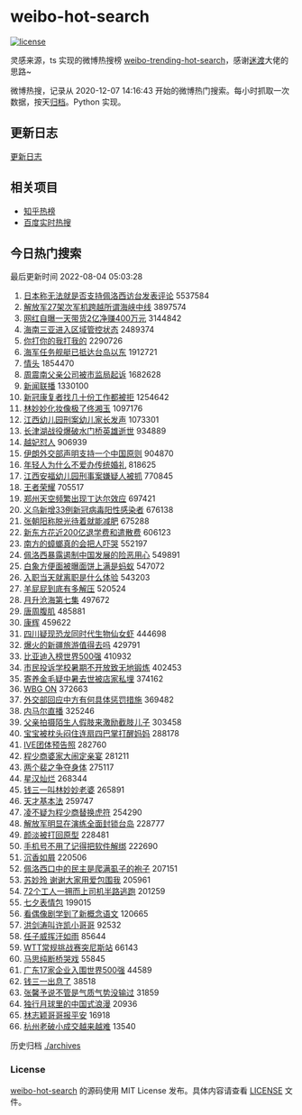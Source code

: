 # weibo-hot-search

[![license](https://img.shields.io/github/license/Arrackisarookie/weibo-hot-search)](https://github.com/Arrackisarookie/weibo-hot-search/blob/master/LICENSE)

灵感来源，ts 实现的微博热搜榜 [weibo-trending-hot-search](https://github.com/justjavac/weibo-trending-hot-search)，感谢[迷渡](https://github.com/justjavac)大佬的思路~

微博热搜，记录从 2020-12-07 14:16:43 开始的微博热门搜索。每小时抓取一次数据，按天[归档](./archives)。Python 实现。

## 更新日志
[更新日志](./UPDATE.md)

## 相关项目
+ [知乎热榜](https://github.com/Arrackisarookie/zhihu-top-search)
+ [百度实时热搜](https://github.com/Arrackisarookie/baidu-hot-search)

## 今日热门搜索

<!-- Rank Begin -->

最后更新时间 2022-08-04 05:03:28

1. [日本称无法就是否支持佩洛西访台发表评论](https://s.weibo.com/weibo?q=%23%E6%97%A5%E6%9C%AC%E7%A7%B0%E6%97%A0%E6%B3%95%E5%B0%B1%E6%98%AF%E5%90%A6%E6%94%AF%E6%8C%81%E4%BD%A9%E6%B4%9B%E8%A5%BF%E8%AE%BF%E5%8F%B0%E5%8F%91%E8%A1%A8%E8%AF%84%E8%AE%BA%23&Refer=top) 5537584
1. [解放军27架次军机跨越所谓海峡中线](https://s.weibo.com/weibo?q=%23%E8%A7%A3%E6%94%BE%E5%86%9B27%E6%9E%B6%E6%AC%A1%E5%86%9B%E6%9C%BA%E8%B7%A8%E8%B6%8A%E6%89%80%E8%B0%93%E6%B5%B7%E5%B3%A1%E4%B8%AD%E7%BA%BF%23&Refer=top) 3897574
1. [网红自曝一天带货2亿净赚400万元](https://s.weibo.com/weibo?q=%23%E7%BD%91%E7%BA%A2%E8%87%AA%E6%9B%9D%E4%B8%80%E5%A4%A9%E5%B8%A6%E8%B4%A72%E4%BA%BF%E5%87%80%E8%B5%9A400%E4%B8%87%E5%85%83%23&Refer=top) 3144842
1. [海南三亚进入区域管控状态](https://s.weibo.com/weibo?q=%23%E6%B5%B7%E5%8D%97%E4%B8%89%E4%BA%9A%E8%BF%9B%E5%85%A5%E5%8C%BA%E5%9F%9F%E7%AE%A1%E6%8E%A7%E7%8A%B6%E6%80%81%23&Refer=top) 2489374
1. [你打你的我打我的](https://s.weibo.com/weibo?q=%23%E4%BD%A0%E6%89%93%E4%BD%A0%E7%9A%84%E6%88%91%E6%89%93%E6%88%91%E7%9A%84%23&Refer=top) 2290726
1. [海军任务舰艇已抵达台岛以东](https://s.weibo.com/weibo?q=%23%E6%B5%B7%E5%86%9B%E4%BB%BB%E5%8A%A1%E8%88%B0%E8%89%87%E5%B7%B2%E6%8A%B5%E8%BE%BE%E5%8F%B0%E5%B2%9B%E4%BB%A5%E4%B8%9C%23&Refer=top) 1912721
1. [情头](https://s.weibo.com/weibo?q=%E6%83%85%E5%A4%B4&Refer=top) 1854470
1. [周震南父亲公司被市监局起诉](https://s.weibo.com/weibo?q=%23%E5%91%A8%E9%9C%87%E5%8D%97%E7%88%B6%E4%BA%B2%E5%85%AC%E5%8F%B8%E8%A2%AB%E5%B8%82%E7%9B%91%E5%B1%80%E8%B5%B7%E8%AF%89%23&Refer=top) 1682628
1. [新闻联播](https://s.weibo.com/weibo?q=%23%E6%96%B0%E9%97%BB%E8%81%94%E6%92%AD%23&Refer=top) 1330100
1. [新冠康复者找几十份工作都被拒](https://s.weibo.com/weibo?q=%23%E6%96%B0%E5%86%A0%E5%BA%B7%E5%A4%8D%E8%80%85%E6%89%BE%E5%87%A0%E5%8D%81%E4%BB%BD%E5%B7%A5%E4%BD%9C%E9%83%BD%E8%A2%AB%E6%8B%92%23&Refer=top) 1254642
1. [林妙妙化妆像极了佟湘玉](https://s.weibo.com/weibo?q=%23%E6%9E%97%E5%A6%99%E5%A6%99%E5%8C%96%E5%A6%86%E5%83%8F%E6%9E%81%E4%BA%86%E4%BD%9F%E6%B9%98%E7%8E%89%23&Refer=top) 1097176
1. [江西幼儿园刑案幼儿家长发声](https://s.weibo.com/weibo?q=%23%E6%B1%9F%E8%A5%BF%E5%B9%BC%E5%84%BF%E5%9B%AD%E5%88%91%E6%A1%88%E5%B9%BC%E5%84%BF%E5%AE%B6%E9%95%BF%E5%8F%91%E5%A3%B0%23&Refer=top) 1073301
1. [长津湖战役爆破水门桥英雄逝世](https://s.weibo.com/weibo?q=%23%E9%95%BF%E6%B4%A5%E6%B9%96%E6%88%98%E5%BD%B9%E7%88%86%E7%A0%B4%E6%B0%B4%E9%97%A8%E6%A1%A5%E8%8B%B1%E9%9B%84%E9%80%9D%E4%B8%96%23&Refer=top) 934889
1. [越妃怼人](https://s.weibo.com/weibo?q=%E8%B6%8A%E5%A6%83%E6%80%BC%E4%BA%BA&Refer=top) 906939
1. [伊朗外交部声明支持一个中国原则](https://s.weibo.com/weibo?q=%23%E4%BC%8A%E6%9C%97%E5%A4%96%E4%BA%A4%E9%83%A8%E5%A3%B0%E6%98%8E%E6%94%AF%E6%8C%81%E4%B8%80%E4%B8%AA%E4%B8%AD%E5%9B%BD%E5%8E%9F%E5%88%99%23&Refer=top) 904870
1. [年轻人为什么不爱办传统婚礼](https://s.weibo.com/weibo?q=%23%E5%B9%B4%E8%BD%BB%E4%BA%BA%E4%B8%BA%E4%BB%80%E4%B9%88%E4%B8%8D%E7%88%B1%E5%8A%9E%E4%BC%A0%E7%BB%9F%E5%A9%9A%E7%A4%BC%23&Refer=top) 818625
1. [江西安福幼儿园刑事案嫌疑人被抓](https://s.weibo.com/weibo?q=%23%E6%B1%9F%E8%A5%BF%E5%AE%89%E7%A6%8F%E5%B9%BC%E5%84%BF%E5%9B%AD%E5%88%91%E4%BA%8B%E6%A1%88%E5%AB%8C%E7%96%91%E4%BA%BA%E8%A2%AB%E6%8A%93%23&Refer=top) 770845
1. [王者荣耀](https://s.weibo.com/weibo?q=%E7%8E%8B%E8%80%85%E8%8D%A3%E8%80%80&Refer=top) 705517
1. [郑州天空频繁出现丁达尔效应](https://s.weibo.com/weibo?q=%23%E9%83%91%E5%B7%9E%E5%A4%A9%E7%A9%BA%E9%A2%91%E7%B9%81%E5%87%BA%E7%8E%B0%E4%B8%81%E8%BE%BE%E5%B0%94%E6%95%88%E5%BA%94%23&Refer=top) 697421
1. [义乌新增33例新冠病毒阳性感染者](https://s.weibo.com/weibo?q=%23%E4%B9%89%E4%B9%8C%E6%96%B0%E5%A2%9E33%E4%BE%8B%E6%96%B0%E5%86%A0%E7%97%85%E6%AF%92%E9%98%B3%E6%80%A7%E6%84%9F%E6%9F%93%E8%80%85%23&Refer=top) 676138
1. [张朝阳称脱光待着就能减肥](https://s.weibo.com/weibo?q=%23%E5%BC%A0%E6%9C%9D%E9%98%B3%E7%A7%B0%E8%84%B1%E5%85%89%E5%BE%85%E7%9D%80%E5%B0%B1%E8%83%BD%E5%87%8F%E8%82%A5%23&Refer=top) 675288
1. [新东方花近200亿退学费和遣散费](https://s.weibo.com/weibo?q=%23%E6%96%B0%E4%B8%9C%E6%96%B9%E8%8A%B1%E8%BF%91200%E4%BA%BF%E9%80%80%E5%AD%A6%E8%B4%B9%E5%92%8C%E9%81%A3%E6%95%A3%E8%B4%B9%23&Refer=top) 606123
1. [南方的蟑螂真的会把人吓哭](https://s.weibo.com/weibo?q=%23%E5%8D%97%E6%96%B9%E7%9A%84%E8%9F%91%E8%9E%82%E7%9C%9F%E7%9A%84%E4%BC%9A%E6%8A%8A%E4%BA%BA%E5%90%93%E5%93%AD%23&Refer=top) 552197
1. [佩洛西暴露遏制中国发展的险恶用心](https://s.weibo.com/weibo?q=%23%E4%BD%A9%E6%B4%9B%E8%A5%BF%E6%9A%B4%E9%9C%B2%E9%81%8F%E5%88%B6%E4%B8%AD%E5%9B%BD%E5%8F%91%E5%B1%95%E7%9A%84%E9%99%A9%E6%81%B6%E7%94%A8%E5%BF%83%23&Refer=top) 549891
1. [白象方便面被曝面饼上满是蚂蚁](https://s.weibo.com/weibo?q=%23%E7%99%BD%E8%B1%A1%E6%96%B9%E4%BE%BF%E9%9D%A2%E8%A2%AB%E6%9B%9D%E9%9D%A2%E9%A5%BC%E4%B8%8A%E6%BB%A1%E6%98%AF%E8%9A%82%E8%9A%81%23&Refer=top) 547072
1. [入职当天就离职是什么体验](https://s.weibo.com/weibo?q=%23%E5%85%A5%E8%81%8C%E5%BD%93%E5%A4%A9%E5%B0%B1%E7%A6%BB%E8%81%8C%E6%98%AF%E4%BB%80%E4%B9%88%E4%BD%93%E9%AA%8C%23&Refer=top) 543203
1. [羊屁屁到底有多解压](https://s.weibo.com/weibo?q=%23%E7%BE%8A%E5%B1%81%E5%B1%81%E5%88%B0%E5%BA%95%E6%9C%89%E5%A4%9A%E8%A7%A3%E5%8E%8B%23&Refer=top) 520524
1. [月升沧海第七集](https://s.weibo.com/weibo?q=%23%E6%9C%88%E5%8D%87%E6%B2%A7%E6%B5%B7%E7%AC%AC%E4%B8%83%E9%9B%86%23&Refer=top) 497672
1. [唐周腹肌](https://s.weibo.com/weibo?q=%23%E5%94%90%E5%91%A8%E8%85%B9%E8%82%8C%23&Refer=top) 485881
1. [康辉](https://s.weibo.com/weibo?q=%E5%BA%B7%E8%BE%89&Refer=top) 459622
1. [四川疑现恐龙同时代生物仙女虾](https://s.weibo.com/weibo?q=%23%E5%9B%9B%E5%B7%9D%E7%96%91%E7%8E%B0%E6%81%90%E9%BE%99%E5%90%8C%E6%97%B6%E4%BB%A3%E7%94%9F%E7%89%A9%E4%BB%99%E5%A5%B3%E8%99%BE%23&Refer=top) 444698
1. [爆火的新疆旅游值得去吗](https://s.weibo.com/weibo?q=%23%E7%88%86%E7%81%AB%E7%9A%84%E6%96%B0%E7%96%86%E6%97%85%E6%B8%B8%E5%80%BC%E5%BE%97%E5%8E%BB%E5%90%97%23&Refer=top) 429791
1. [比亚迪入榜世界500强](https://s.weibo.com/weibo?q=%23%E6%AF%94%E4%BA%9A%E8%BF%AA%E5%85%A5%E6%A6%9C%E4%B8%96%E7%95%8C500%E5%BC%BA%23&Refer=top) 410932
1. [市民投诉学校暑期不开放致无地锻炼](https://s.weibo.com/weibo?q=%23%E5%B8%82%E6%B0%91%E6%8A%95%E8%AF%89%E5%AD%A6%E6%A0%A1%E6%9A%91%E6%9C%9F%E4%B8%8D%E5%BC%80%E6%94%BE%E8%87%B4%E6%97%A0%E5%9C%B0%E9%94%BB%E7%82%BC%23&Refer=top) 402453
1. [寄养金毛疑中暑去世被店家私埋](https://s.weibo.com/weibo?q=%23%E5%AF%84%E5%85%BB%E9%87%91%E6%AF%9B%E7%96%91%E4%B8%AD%E6%9A%91%E5%8E%BB%E4%B8%96%E8%A2%AB%E5%BA%97%E5%AE%B6%E7%A7%81%E5%9F%8B%23&Refer=top) 374162
1. [WBG ON](https://s.weibo.com/weibo?q=WBG%20ON&Refer=top) 372663
1. [外交部回应中方有何具体惩罚措施](https://s.weibo.com/weibo?q=%23%E5%A4%96%E4%BA%A4%E9%83%A8%E5%9B%9E%E5%BA%94%E4%B8%AD%E6%96%B9%E6%9C%89%E4%BD%95%E5%85%B7%E4%BD%93%E6%83%A9%E7%BD%9A%E6%8E%AA%E6%96%BD%23&Refer=top) 369482
1. [内马尔直播](https://s.weibo.com/weibo?q=%23%E5%86%85%E9%A9%AC%E5%B0%94%E7%9B%B4%E6%92%AD%23&Refer=top) 325246
1. [父亲拍摄陌生人假肢来激励截肢儿子](https://s.weibo.com/weibo?q=%23%E7%88%B6%E4%BA%B2%E6%8B%8D%E6%91%84%E9%99%8C%E7%94%9F%E4%BA%BA%E5%81%87%E8%82%A2%E6%9D%A5%E6%BF%80%E5%8A%B1%E6%88%AA%E8%82%A2%E5%84%BF%E5%AD%90%23&Refer=top) 303458
1. [宝宝被枕头闷住连扇四巴掌打醒妈妈](https://s.weibo.com/weibo?q=%23%E5%AE%9D%E5%AE%9D%E8%A2%AB%E6%9E%95%E5%A4%B4%E9%97%B7%E4%BD%8F%E8%BF%9E%E6%89%87%E5%9B%9B%E5%B7%B4%E6%8E%8C%E6%89%93%E9%86%92%E5%A6%88%E5%A6%88%23&Refer=top) 288178
1. [IVE团体预告照](https://s.weibo.com/weibo?q=%23IVE%E5%9B%A2%E4%BD%93%E9%A2%84%E5%91%8A%E7%85%A7%23&Refer=top) 282760
1. [程少商婆家大闹定亲宴](https://s.weibo.com/weibo?q=%23%E7%A8%8B%E5%B0%91%E5%95%86%E5%A9%86%E5%AE%B6%E5%A4%A7%E9%97%B9%E5%AE%9A%E4%BA%B2%E5%AE%B4%23&Refer=top) 281211
1. [两个裴之争夺身体](https://s.weibo.com/weibo?q=%23%E4%B8%A4%E4%B8%AA%E8%A3%B4%E4%B9%8B%E4%BA%89%E5%A4%BA%E8%BA%AB%E4%BD%93%23&Refer=top) 275117
1. [星汉灿烂](https://s.weibo.com/weibo?q=%23%E6%98%9F%E6%B1%89%E7%81%BF%E7%83%82%23&Refer=top) 268344
1. [钱三一叫林妙妙老婆](https://s.weibo.com/weibo?q=%23%E9%92%B1%E4%B8%89%E4%B8%80%E5%8F%AB%E6%9E%97%E5%A6%99%E5%A6%99%E8%80%81%E5%A9%86%23&Refer=top) 265891
1. [天才基本法](https://s.weibo.com/weibo?q=%23%E5%A4%A9%E6%89%8D%E5%9F%BA%E6%9C%AC%E6%B3%95%23&Refer=top) 259747
1. [凌不疑为程少商替换虎符](https://s.weibo.com/weibo?q=%23%E5%87%8C%E4%B8%8D%E7%96%91%E4%B8%BA%E7%A8%8B%E5%B0%91%E5%95%86%E6%9B%BF%E6%8D%A2%E8%99%8E%E7%AC%A6%23&Refer=top) 254290
1. [解放军明显在演练全面封锁台岛](https://s.weibo.com/weibo?q=%23%E8%A7%A3%E6%94%BE%E5%86%9B%E6%98%8E%E6%98%BE%E5%9C%A8%E6%BC%94%E7%BB%83%E5%85%A8%E9%9D%A2%E5%B0%81%E9%94%81%E5%8F%B0%E5%B2%9B%23&Refer=top) 228777
1. [颜淡被打回原型](https://s.weibo.com/weibo?q=%23%E9%A2%9C%E6%B7%A1%E8%A2%AB%E6%89%93%E5%9B%9E%E5%8E%9F%E5%9E%8B%23&Refer=top) 228481
1. [手机号不用了记得把软件解绑](https://s.weibo.com/weibo?q=%23%E6%89%8B%E6%9C%BA%E5%8F%B7%E4%B8%8D%E7%94%A8%E4%BA%86%E8%AE%B0%E5%BE%97%E6%8A%8A%E8%BD%AF%E4%BB%B6%E8%A7%A3%E7%BB%91%23&Refer=top) 222690
1. [沉香如屑](https://s.weibo.com/weibo?q=%23%E6%B2%89%E9%A6%99%E5%A6%82%E5%B1%91%23&Refer=top) 220506
1. [佩洛西口中的民主是爬满虱子的袍子](https://s.weibo.com/weibo?q=%23%E4%BD%A9%E6%B4%9B%E8%A5%BF%E5%8F%A3%E4%B8%AD%E7%9A%84%E6%B0%91%E4%B8%BB%E6%98%AF%E7%88%AC%E6%BB%A1%E8%99%B1%E5%AD%90%E7%9A%84%E8%A2%8D%E5%AD%90%23&Refer=top) 207151
1. [苏妙玲 谢谢大家用爱包围我](https://s.weibo.com/weibo?q=%E8%8B%8F%E5%A6%99%E7%8E%B2%20%E8%B0%A2%E8%B0%A2%E5%A4%A7%E5%AE%B6%E7%94%A8%E7%88%B1%E5%8C%85%E5%9B%B4%E6%88%91&Refer=top) 205961
1. [72个工人一拥而上司机半路逃跑](https://s.weibo.com/weibo?q=%2372%E4%B8%AA%E5%B7%A5%E4%BA%BA%E4%B8%80%E6%8B%A5%E8%80%8C%E4%B8%8A%E5%8F%B8%E6%9C%BA%E5%8D%8A%E8%B7%AF%E9%80%83%E8%B7%91%23&Refer=top) 201259
1. [七夕表情包](https://s.weibo.com/weibo?q=%23%E4%B8%83%E5%A4%95%E8%A1%A8%E6%83%85%E5%8C%85%23&Refer=top) 199015
1. [看偶像剧学到了新概念语文](https://s.weibo.com/weibo?q=%23%E7%9C%8B%E5%81%B6%E5%83%8F%E5%89%A7%E5%AD%A6%E5%88%B0%E4%BA%86%E6%96%B0%E6%A6%82%E5%BF%B5%E8%AF%AD%E6%96%87%23&Refer=top) 120665
1. [洪剑涛叫许凯小哥哥](https://s.weibo.com/weibo?q=%23%E6%B4%AA%E5%89%91%E6%B6%9B%E5%8F%AB%E8%AE%B8%E5%87%AF%E5%B0%8F%E5%93%A5%E5%93%A5%23&Refer=top) 92532
1. [任子威挥汗如雨](https://s.weibo.com/weibo?q=%23%E4%BB%BB%E5%AD%90%E5%A8%81%E6%8C%A5%E6%B1%97%E5%A6%82%E9%9B%A8%23&Refer=top) 85644
1. [WTT常规挑战赛突尼斯站](https://s.weibo.com/weibo?q=%23WTT%E5%B8%B8%E8%A7%84%E6%8C%91%E6%88%98%E8%B5%9B%E7%AA%81%E5%B0%BC%E6%96%AF%E7%AB%99%23&Refer=top) 66143
1. [马思纯断桥哭戏](https://s.weibo.com/weibo?q=%23%E9%A9%AC%E6%80%9D%E7%BA%AF%E6%96%AD%E6%A1%A5%E5%93%AD%E6%88%8F%23&Refer=top) 55845
1. [广东17家企业入围世界500强](https://s.weibo.com/weibo?q=%23%E5%B9%BF%E4%B8%9C17%E5%AE%B6%E4%BC%81%E4%B8%9A%E5%85%A5%E5%9B%B4%E4%B8%96%E7%95%8C500%E5%BC%BA%23&Refer=top) 44589
1. [钱三一出息了](https://s.weibo.com/weibo?q=%23%E9%92%B1%E4%B8%89%E4%B8%80%E5%87%BA%E6%81%AF%E4%BA%86%23&Refer=top) 38518
1. [张馨予说不管是气质气势没输过](https://s.weibo.com/weibo?q=%23%E5%BC%A0%E9%A6%A8%E4%BA%88%E8%AF%B4%E4%B8%8D%E7%AE%A1%E6%98%AF%E6%B0%94%E8%B4%A8%E6%B0%94%E5%8A%BF%E6%B2%A1%E8%BE%93%E8%BF%87%23&Refer=top) 31859
1. [独行月球里的中国式浪漫](https://s.weibo.com/weibo?q=%23%E7%8B%AC%E8%A1%8C%E6%9C%88%E7%90%83%E9%87%8C%E7%9A%84%E4%B8%AD%E5%9B%BD%E5%BC%8F%E6%B5%AA%E6%BC%AB%23&Refer=top) 20936
1. [林志颖哥哥报平安](https://s.weibo.com/weibo?q=%23%E6%9E%97%E5%BF%97%E9%A2%96%E5%93%A5%E5%93%A5%E6%8A%A5%E5%B9%B3%E5%AE%89%23&Refer=top) 16918
1. [杭州老破小成交越来越难](https://s.weibo.com/weibo?q=%23%E6%9D%AD%E5%B7%9E%E8%80%81%E7%A0%B4%E5%B0%8F%E6%88%90%E4%BA%A4%E8%B6%8A%E6%9D%A5%E8%B6%8A%E9%9A%BE%23&Refer=top) 13540
<!-- Rank End -->

历史归档 [./archives](./archives)

### License

[weibo-hot-search](https://github.com/Arrackisarookie/weibo-hot-search) 的源码使用 MIT License 发布。具体内容请查看 [LICENSE](./LICENSE) 文件。

